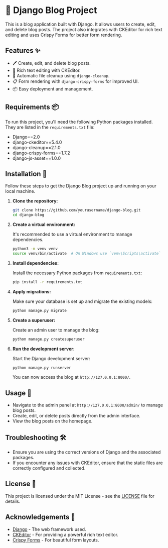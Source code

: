 # 📝 Django Blog Project

This is a blog application built with Django. It allows users to create, edit, and delete blog posts. The project also integrates with CKEditor for rich text editing and uses Crispy Forms for better form rendering.

## Features ✨

- 🖊️ Create, edit, and delete blog posts.
- 📝 Rich text editing with CKEditor.
- 🧹 Automatic file cleanup using `django-cleanup`.
- 📋 Form rendering with `django-crispy-forms` for improved UI.
- 📦 Easy deployment and management.

## Requirements 📦

To run this project, you'll need the following Python packages installed. They are listed in the `requirements.txt` file:

- Django==2.0
- django-ckeditor==5.4.0
- django-cleanup==2.1.0
- django-crispy-forms==1.7.2
- django-js-asset==1.0.0

## Installation 🚀

Follow these steps to get the Django Blog project up and running on your local machine.

1. **Clone the repository:**

    ```bash
    git clone https://github.com/yourusername/django-blog.git
    cd django-blog
    ```

2. **Create a virtual environment:**

    It's recommended to use a virtual environment to manage dependencies.

    ```bash
    python3 -m venv venv
    source venv/bin/activate  # On Windows use `venv\Scripts\activate`
    ```

3. **Install dependencies:**

    Install the necessary Python packages from `requirements.txt`:

    ```bash
    pip install -r requirements.txt
    ```

4. **Apply migrations:**

    Make sure your database is set up and migrate the existing models:

    ```bash
    python manage.py migrate
    ```

5. **Create a superuser:**

    Create an admin user to manage the blog:

    ```bash
    python manage.py createsuperuser
    ```

6. **Run the development server:**

    Start the Django development server:

    ```bash
    python manage.py runserver
    ```

    You can now access the blog at `http://127.0.0.1:8000/`.

## Usage 🎨

- Navigate to the admin panel at `http://127.0.0.1:8000/admin/` to manage blog posts.
- Create, edit, or delete posts directly from the admin interface.
- View the blog posts on the homepage.


## Troubleshooting 🛠️

- Ensure you are using the correct versions of Django and the associated packages.
- If you encounter any issues with CKEditor, ensure that the static files are correctly configured and collected.

## License 📜

This project is licensed under the MIT License - see the [LICENSE](LICENSE) file for details.

## Acknowledgements 🙏

- [Django](https://www.djangoproject.com/) - The web framework used.
- [CKEditor](https://ckeditor.com/) - For providing a powerful rich text editor.
- [Crispy Forms](https://django-crispy-forms.readthedocs.io/en/latest/) - For beautiful form layouts.


